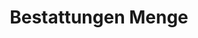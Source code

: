 ---
title: "Bestattungen Menge"
url: /duisburg/bestattungen-menge-buchenstrasse/
shop: Bestattungen
---